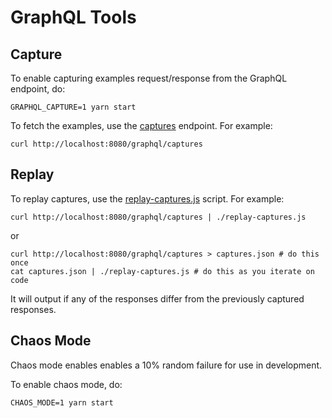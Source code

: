 # GraphQL Tools

## Capture

To enable capturing examples request/response from the GraphQL endpoint,
do:

    GRAPHQL_CAPTURE=1 yarn start

To fetch the examples, use the
[captures](http://localhost:8080/graphql/captures) endpoint. For example:

    curl http://localhost:8080/graphql/captures

## Replay

To replay captures, use the [replay-captures.js](./replay-captures.js)
script. For example:

    curl http://localhost:8080/graphql/captures | ./replay-captures.js

or

    curl http://localhost:8080/graphql/captures > captures.json # do this once
    cat captures.json | ./replay-captures.js # do this as you iterate on code

It will output if any of the responses differ from the previously captured
responses.

## Chaos Mode

Chaos mode enables enables a 10% random failure for use in development.

To enable chaos mode, do:

    CHAOS_MODE=1 yarn start